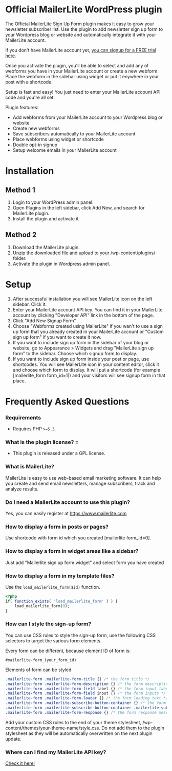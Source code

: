# Official MailerLite WordPress plugin

The Official MailerLite Sign Up Form plugin makes it easy to grow your newsletter subscriber list. Use the plugin to add newsletter sign up form to your Wordpress blog or website and automatically integrate it with your MailerLite account.

If you don't have MailerLite account yet, [you can signup for a FREE trial here](https://www.mailerlite.com/).

Once you activate the plugin, you'll be able to select and add any of webforms you have in your MailerLite account or create a new webform. Place the webform in the sidebar using widget or put it enywhere in your post with a shortcode.

Setup is fast and easy! You just need to enter your MailerLite account API code and you're all set.

Plugin features:

* Add webforms from your MailerLite account to your Wordpress blog or website
* Create new webforms
* Save subscribers automatically to your MailerLite account
* Place webforms using widget or shortcode
* Double opt-in signup
* Setup welcome emails in your MailerLite account

# Installation

## Method 1

1. Login to your WordPress admin panel.
2. Open Plugins in the left sidebar, click Add New, and search for MailerLite plugin.
3. Install the plugin and activate it.

## Method 2

1. Download the MailerLite plugin.
2. Unzip the downloaded file and upload to your /wp-content/plugins/ folder.
3. Activate the plugin in Wordpress admin panel.

# Setup

1. After successful installation you will see MailerLite icon on the left sidebar. Click it.
2. Enter your MailerLite account API key. You can find it in your MailerLite account by clicking "Developer API" link in the bottom of the page.
3. Click "Add New Signup Form" .
4. Choose "Webforms created using MailerLite" if you wan't to use a sign up form that you already created in your MailerLite account or "Custom sign up form" if you want to create it now.
5. If you want to include sign up form in the sidebar of your blog or website, go to Appearance > Widgets and drag "MailerLite sign up form" to the sidebar. Choose which signup form to display.
6. If you want to include sign up form inside your post or page, use shortcodes. You will see MailerLite icon in your content editor, click it and choose which form to display. It will put a shortcode (for example [mailerlite_form form_id=1]) and your visitors will see signup form in that place.


# Frequently Asked Questions

### Requirements

* Requires PHP `>=5.3`.

### What is the plugin license? =

* This plugin is released under a GPL license.

### What is MailerLite?
MailerLite is easy to use web-based email marketing software. It can help you create and send email newsletters, manage subscribers, track and analyze results.

### Do I need a MailerLite account to use this plugin?
Yes, you can easily register at https://www.mailerlite.com

### How to display a form in posts or pages?
Use shortcode with form id which you created [mailerlite form_id=0].

### How to display a form in widget areas like a sidebar?
Just add "Mailerlite sign up form widget" and select form you have created

### How to display a form in my template files?

Use the `load_mailerlite_form($id)` function.

```php
<?php
if( function_exists( 'load_mailerlite_form' ) ) {
    load_mailerlite_form(0);
}
```

### How can I style the sign-up form?

You can use CSS rules to style the sign-up form, use the following CSS selectors to target the various form elements.

Every form can be different, because element ID of form is:

`#mailerlite-form_(your_form_id)`

Elements of form can be styled.

```css
.mailerlite-form .mailerlite-form-title {} /* the form title */
.mailerlite-form .mailerlite-form-description {} /* the form description */
.mailerlite-form .mailerlite-form-field label {} /* the form input label */
.mailerlite-form .mailerlite-form-field input {} /* the form inputs */
.mailerlite-form .mailerlite-form-loader {} /* the form loading text */
.mailerlite-form .mailerlite-subscribe-button-container {} /* the form button container */
.mailerlite-form .mailerlite-subscribe-button-container .mailerlite-subscribe-submit {} /* the form submit button */
.mailerlite-form .mailerlite-form-response {} /* the form response message */
```

Add your custom CSS rules to the end of your theme stylesheet, /wp-content/themes/your-theme-name/style.css. Do not add them to the plugin stylesheet as they will be automatically overwritten on the next plugin update.

### Where can I find my MailerLite API key?

[Check it here!](http://mailerlite.helpscoutdocs.com/article/12-does-mailerlite-offer-an-api "Check it here!")